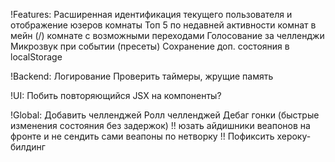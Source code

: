 !Features:
Расширенная идентификация текущего пользователя и отображение юзеров комнаты
Топ 5 по недавней активности комнат в мейн (/) комнате с возможными переходами
Голосование за челленджи
Микрозвук при событии (пресеты)
Сохранение доп. состояния в localStorage

!Backend:
Логирование
Проверить таймеры, жрущие память

!UI:
Побить повторяющийся JSX на компоненты?

!Global:
Добавить челленджей
Ролл челленджей
Дебаг гонки (быстрые изменения состояния без задержок)
!! юзать айдишники веапонов на фронте и не сендить сами веапоны по нетворку !!
Пофиксить хероку-билдинг
